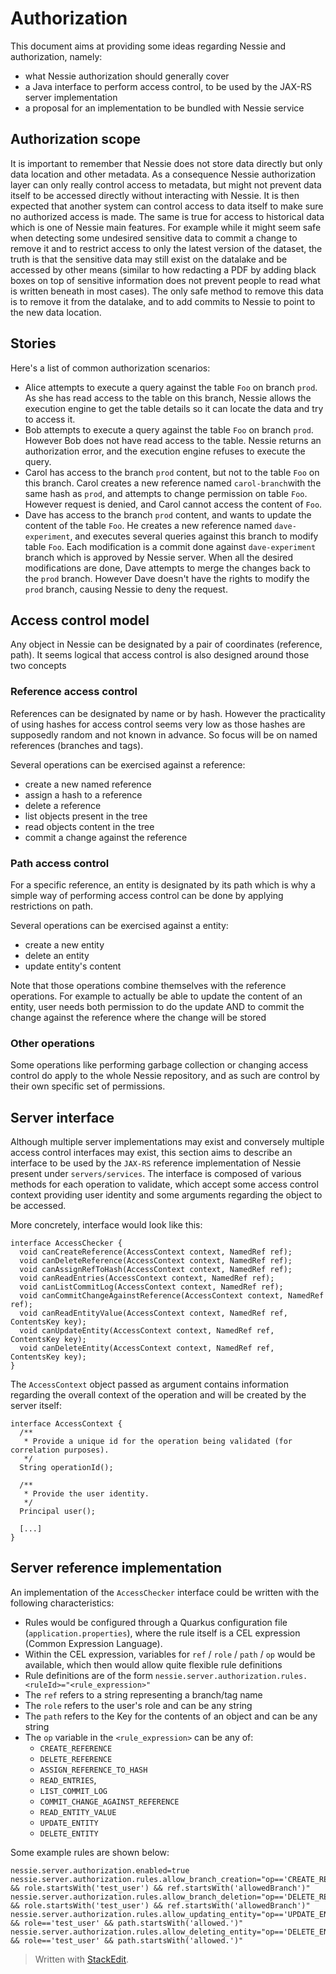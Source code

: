 ﻿Authorization
===========
This document aims at providing some ideas regarding Nessie and authorization, namely:
* what Nessie authorization should generally cover
* a Java interface to perform access control, to be used by the JAX-RS server implementation
* a proposal for an implementation to be bundled with Nessie service


## Authorization scope
It is important to remember that Nessie does not store data directly but only data location and other metadata. As a consequence Nessie authorization layer can only really control access to metadata, but might not prevent data itself to be accessed directly without interacting with Nessie. It is then expected that another system can control access to data itself to make sure no authorized access is made.
The same is true for access to historical data which is one of Nessie main features. For example while it might seem safe when detecting some undesired sensitive data to commit a change to remove it and to restrict access to only the latest version of the dataset, the truth is that the sensitive data may still exist on the datalake and be accessed by other means (similar to how redacting a PDF by adding black boxes on top of sensitive information does not prevent people to read what is written beneath in most cases). The only safe method to remove this data is to remove it from the datalake, and to add commits to Nessie to point to the new data location.

## Stories
Here's a list of common authorization scenarios:

* Alice attempts to execute a query against the table `Foo` on branch `prod`. As she has read access to the table on this branch, Nessie allows the execution engine to get the table details so it can locate the data and try to access it.
* Bob attempts to execute a query against the table `Foo` on branch `prod`. However Bob does not have read access to the table. Nessie returns an authorization error, and the execution engine refuses to execute the query.
* Carol has access to the branch `prod` content, but not to the table `Foo` on this branch. Carol creates a new reference named `carol-branch`with the same hash as `prod`, and attempts to change permission on table `Foo`. However request is denied, and Carol cannot access the content of `Foo`.
* Dave has access to the branch `prod` content, and wants to update the content of the table `Foo`. He creates a new reference named `dave-experiment`, and executes several queries against this branch to modify table `Foo`. Each modification is a commit done against `dave-experiment` branch which is approved by Nessie server. When all the desired modifications are done, Dave attempts to merge the changes back to the `prod` branch. However Dave doesn't have the rights to modify the `prod` branch, causing Nessie to deny the request.

## Access control model
Any object in Nessie can be designated by a pair of coordinates (reference, path). It seems logical that access control is also designed around those two concepts

### Reference access control
References can be designated by name or by hash. However the practicality of using hashes for access control seems very low as those hashes are supposedly random and not known in advance. So focus will be on named references (branches and tags).

Several operations can be exercised against a reference:
* create a new named reference
* assign a hash to a reference
* delete a reference
* list objects present in the tree
* read objects content in the tree
* commit a change against the reference

### Path access control
For a specific reference, an entity is designated by its path which is why a simple way of performing access control can be done by applying restrictions on path.

Several operations can be exercised against a entity:
* create a new entity
* delete an entity
* update entity's content

Note that those operations combine themselves with the reference operations. For example to actually be able to update the content of an entity, user needs both permission to do the update AND to commit the change against the reference where the change will be stored

### Other operations

Some operations like performing garbage collection or changing access control do apply to the whole Nessie repository, and as such are control by their own specific set of permissions.


## Server interface
Although multiple server implementations may exist and conversely multiple access control interfaces may exist, this section aims to describe an interface to be used by the `JAX-RS` reference implementation of Nessie present under `servers/services`. The interface is composed of various methods for each operation to validate, which accept some access control context providing user identity and some arguments regarding the object to be accessed.

More concretely, interface would look like this:

    interface AccessChecker {
      void canCreateReference(AccessContext context, NamedRef ref);
      void canDeleteReference(AccessContext context, NamedRef ref);
      void canAssignRefToHash(AccessContext context, NamedRef ref);
      void canReadEntries(AccessContext context, NamedRef ref);
      void canListCommitLog(AccessContext context, NamedRef ref);
      void canCommitChangeAgainstReference(AccessContext context, NamedRef ref);
      void canReadEntityValue(AccessContext context, NamedRef ref, ContentsKey key);
      void canUpdateEntity(AccessContext context, NamedRef ref, ContentsKey key);
      void canDeleteEntity(AccessContext context, NamedRef ref, ContentsKey key);
    }

The `AccessContext` object passed as argument contains information regarding the overall context of the operation and will be created by the server itself:

    interface AccessContext {
      /**
       * Provide a unique id for the operation being validated (for correlation purposes).
       */
      String operationId();

      /**
       * Provide the user identity.
       */
      Principal user();
      
      [...]
    }

## Server reference implementation

An implementation of the `AccessChecker` interface could be written with the following characteristics:
* Rules would be configured through a Quarkus configuration file (`application.properties`), where the rule itself is a CEL expression (Common Expression Language).
* Within the CEL expression, variables for `ref` / `role` / `path` / `op` would be available, which then would allow quite flexible rule definitions
* Rule definitions are of the form `nessie.server.authorization.rules.<ruleId>="<rule_expression>"`
* The `ref` refers to a string representing a branch/tag name
* The `role` refers to the user's role and can be any string
* The `path` refers to the Key for the contents of an object and can be any string
* The `op` variable in the `<rule_expression>` can be any of:
  * `CREATE_REFERENCE`
  * `DELETE_REFERENCE`
  * `ASSIGN_REFERENCE_TO_HASH`
  * `READ_ENTRIES`,
  * `LIST_COMMIT_LOG`
  * `COMMIT_CHANGE_AGAINST_REFERENCE`
  * `READ_ENTITY_VALUE`
  * `UPDATE_ENTITY`
  * `DELETE_ENTITY`

Some example rules are shown below:
```
nessie.server.authorization.enabled=true
nessie.server.authorization.rules.allow_branch_creation="op=='CREATE_REFERENCE' && role.startsWith('test_user') && ref.startsWith('allowedBranch')"
nessie.server.authorization.rules.allow_branch_deletion="op=='DELETE_REFERENCE' && role.startsWith('test_user') && ref.startsWith('allowedBranch')"
nessie.server.authorization.rules.allow_updating_entity="op=='UPDATE_ENTITY' && role=='test_user' && path.startsWith('allowed.')"
nessie.server.authorization.rules.allow_deleting_entity="op=='DELETE_ENTITY' && role=='test_user' && path.startsWith('allowed.')"
```

> Written with [StackEdit](https://stackedit.io/).
